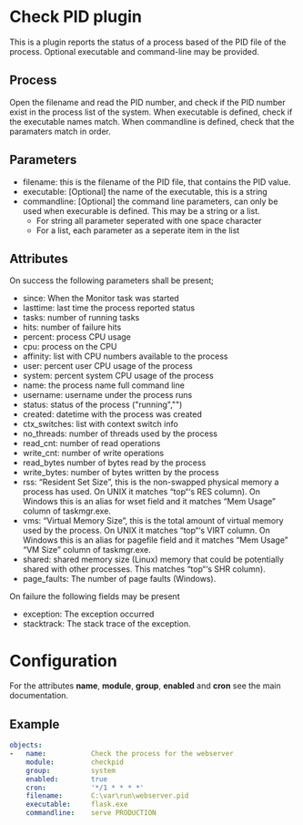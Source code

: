 # Check PID plugin
This is a plugin reports the status of a process based of the PID file of the process. Optional executable 
and command-line may be provided.

## Process
Open the filename and read the PID number, and check if the PID number exist in the process list of the system.
When executable is defined, check if the executable names match.
When commandline is defined, check that the paramaters match in order. 

## Parameters
* filename: this is the filename of the PID file, that contains the PID value.
* executable: [Optional] the name of the executable, this is a string
* commandline: [Optional] the command line parameters, can only be used when execurable is defined. This may be a string or a list.
  * For string all parameter seperated with one space character
  * For a list, each parameter as a seperate item in the list 

## Attributes
On success the following parameters shall be present;
* since:             When the Monitor task was started
* lasttime:          last time the process reported status
* tasks:             number of running tasks
* hits:              number of failure hits  
* percent:           process CPU usage
* cpu:               process on the CPU
* affinity:          list with CPU numbers available to the process
* user:              percent user CPU usage of the process
* system:            percent system CPU usage of the process
* name:              the process name full command line
* username:          username under the process runs
* status:            status of the process ("running","")
* created:           datetime with the process was created
* ctx_switches:      list with context switch info
* no_threads:        number of threads used by the process
* read_cnt:          number of read operations
* write_cnt:         number of write operations  
* read_bytes         number of bytes read by the process
* write_bytes:       number of bytes written by the process 
* rss:               “Resident Set Size”, this is the non-swapped physical memory a process has used. On UNIX it matches “top“‘s RES column). On Windows this is an alias for wset field and it matches “Mem Usage” column of taskmgr.exe.   
* vms:               “Virtual Memory Size”, this is the total amount of virtual memory used by the process. On UNIX it matches “top“‘s VIRT column. On Windows this is an alias for pagefile field and it matches “Mem Usage” “VM Size” column of taskmgr.exe.
* shared:            shared memory size (Linux) memory that could be potentially shared with other processes. This matches “top“‘s SHR column).
* page_faults:       The number of page faults (Windows). 

On failure the following fields may be present
* exception:         The exception occurred 
* stacktrack:        The stack trace of the exception. 


# Configuration
For the attributes **name**, **module**, **group**, **enabled** and **cron** see the main documentation.      

## Example

```yaml
objects:
-   name:           Check the process for the webserver
    module:         checkpid
    group:          system
    enabled:        true
    cron:           '*/1 * * * *'
    filename:       C:\var\run\webserver.pid
    executable:     flask.exe
    commandline:    serve PRODUCTION
```


 